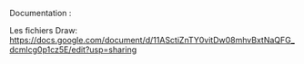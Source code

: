 Documentation :
  
  Les fichiers Draw:
  https://docs.google.com/document/d/11ASctiZnTY0vitDw08mhvBxtNaQFG_dcmlcg0p1cz5E/edit?usp=sharing
  
